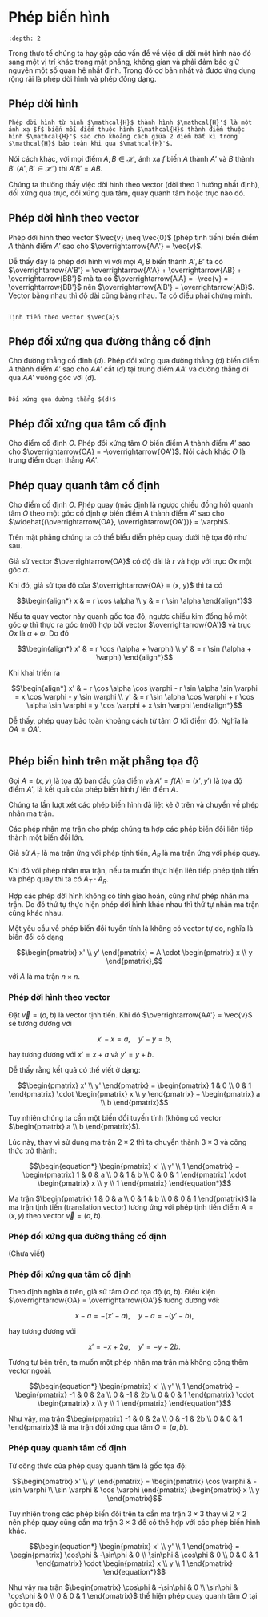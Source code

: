 # Phép biến hình

```{contents}
:depth: 2
```

Trong thực tế chúng ta hay gặp các vấn đề về việc di dời một hình
nào đó sang một vị trí khác trong mặt phẳng, không gian và phải đảm bảo 
giữ nguyên một số quan hệ nhất định. Trong đó cơ bản nhất và được ứng dụng 
rộng rãi là phép dời hình và phép đồng dạng.

## Phép dời hình

````{prf:definition} Phép dời hình
Phép dời hình từ hình $\mathcal{H}$ thành hình $\mathcal{H}'$ là một ánh xạ $f$ biến mỗi điểm thuộc hình $\mathcal{H}$ thành điểm thuộc hình $\mathcal{H}'$ sao cho khoảng cách giữa 2 điểm bất kì trong $\mathcal{H}$ bảo toàn khi qua $\mathcal{H}'$.
````

Nói cách khác, với mọi điểm $A, B \in \mathcal{H}$, ánh xạ $f$ biến $A$ thành $A'$ và $B$ thành $B'$ ($A', B' \in \mathcal{H}'$) thì $A'B' = AB$.

Chúng ta thường thấy việc dời hình theo vector (dời theo 1 hướng nhất định), đối xứng qua trục, đối xứng qua tâm, quay quanh tâm hoặc trục nào đó.

## Phép dời hình theo vector

Phép dời hình theo vector $\vec{v} \neq \vec{0}$ (phép tịnh tiến) biến
điểm $A$ thành điểm $A'$ sao cho $\overrightarrow{AA'} = \vec{v}$.

Dễ thấy đây là phép dời hình vì với mọi $A, B$ biến thành $A', B'$ ta có $\overrightarrow{A'B'} = \overrightarrow{A'A} + \overrightarrow{AB} + \overrightarrow{BB'}$ mà ta có $\overrightarrow{A'A} = -\vec{v} = -\overrightarrow{BB'}$ nên $\overrightarrow{A'B'} = \overrightarrow{AB}$. Vector bằng nhau thì độ dài cũng bằng nhau. Ta có điều phải chứng minh.

```{figure} ../figures/geometric_transform/by_vector.jpg

Tịnh tiến theo vector $\vec{a}$
```

## Phép đối xứng qua đường thẳng cố định

Cho đường thẳng cố đinh $(d)$. Phép đối xứng qua đường thẳng $(d)$ biến điểm $A$ thành điểm $A'$ sao cho $AA'$ cắt $(d)$ tại trung điểm $AA'$ và đường thẳng đi qua $AA'$ vuông góc với $(d)$.

```{figure} ../figures/geometric_transform/by_line.jpg

Đối xứng qua đường thẳng $(d)$
```

## Phép đối xứng qua tâm cố định

Cho điểm cố định $O$. Phép đối xứng tâm $O$ biến điểm $A$ thành điểm $A'$ sao cho $\overrightarrow{OA} = -\overrightarrow{OA'}$. Nói cách khác $O$ là trung điểm
đoạn thẳng $AA'$.

## Phép quay quanh tâm cố định

Cho điểm cố định $O$. Phép quay (mặc định là ngược chiều đồng hồ) quanh tâm $O$ theo một góc cố định $\varphi$ biến điểm $A$ thành điểm $A'$ sao cho $\widehat{(\overrightarrow{OA}, \overrightarrow{OA'})} = \varphi$.

Trên mặt phẳng chúng ta có thể biểu diễn phép quay dưới hệ tọa độ như sau.

Giả sử vector $\overrightarrow{OA}$ có độ dài là $r$ và hợp với trục $Ox$ một góc $\alpha$.

Khi đó, giả sử tọa độ của $\overrightarrow{OA} = (x, y)$ thì ta có 

$$\begin{align*}
    x & = r \cos \alpha \\
    y & = r \sin \alpha
\end{align*}$$

Nếu ta quay vector này quanh gốc tọa độ, ngược chiều kim đồng hồ một góc $\varphi$ thì 
thực ra góc (mới) hợp bởi vector $\overrightarrow{OA'}$ và trục $Ox$ là $\alpha + \varphi$.
Do đó

$$\begin{align*}
    x' & = r \cos (\alpha + \varphi) \\
    y' & = r \sin (\alpha + \varphi)
\end{align*}$$

Khi khai triển ra

$$\begin{align*}
    x' & = r \cos \alpha \cos \varphi - r \sin \alpha \sin \varphi
= x \cos \varphi - y \sin \varphi \\
    y' & = r \sin \alpha \cos \varphi + r \cos \alpha \sin \varphi 
= y \cos \varphi + x \sin \varphi
\end{align*}$$

Dễ thấy, phép quay bảo toàn khoảng cách từ tâm $O$ tới điểm đó. Nghĩa là $OA = OA'$.

```{figure} ../figures/geometric_transform/rotation.jpg
```

## Phép biến hình trên mặt phẳng tọa độ

Gọi $A = (x, y)$ là tọa độ ban đầu của điểm và $A' = f(A) = (x', y')$ là tọa độ điểm $A'$, là kết quả của phép biến hình $f$ lên điểm $A$.

Chúng ta lần lượt xét các phép biến hình đã liệt kê ở trên và chuyển về phép nhân ma trận.

Các phép nhân ma trận cho phép chúng ta hợp các phép biến đổi liên tiếp thành một biến đổi lớn.

Giả sử $A_T$ là ma trận ứng với phép tịnh tiến, $A_R$ là ma trận ứng với phép quay.

Khi đó với phép nhân ma trận, nếu ta muốn thực hiện liên tiếp phép tịnh tiến và phép quay thì ta có $A_T \cdot A_R$.

Hợp các phép dời hình không có tính giao hoán, cũng như phép nhân ma trận. Do đó thứ tự thực hiện phép dời hình khác nhau thì thứ tự nhân ma trận cũng khác nhau.

Một yêu cầu về phép biến đổi tuyến tính là không có vector tự do, nghĩa là biến đổi có dạng

$$\begin{pmatrix}
x' \\ y'
\end{pmatrix} = A \cdot \begin{pmatrix}
x \\ y
\end{pmatrix},$$

với $A$ là ma trận $n \times n$.

### Phép dời hình theo vector

Đặt $\vec{v} = (a, b)$ là vector tịnh tiến. Khi đó $\overrightarrow{AA'} = \vec{v}$ sẽ tương đương với

$$x' - x = a, \quad y' - y = b,$$

hay tương đương với $x' = x + a$ và $y' = y + b$.

Dễ thấy rằng kết quả có thể viết ở dạng:

$$\begin{pmatrix}
    x' \\ y'
\end{pmatrix} = \begin{pmatrix}
    1 & 0 \\ 0 & 1
\end{pmatrix} \cdot \begin{pmatrix}
    x \\ y
\end{pmatrix} + \begin{pmatrix}
    a \\ b
\end{pmatrix}$$

Tuy nhiên chúng ta cần một biến đổi tuyến tính (không có vector $\begin{pmatrix} a \\ b \end{pmatrix}$).

Lúc này, thay vì sử dụng ma trận $2 \times 2$ thì ta chuyển thành $3 \times 3$ và công thức trở thành:

$$\begin{equation*}
    \begin{pmatrix}
        x' \\ y' \\ 1
    \end{pmatrix} = \begin{pmatrix}
        1 & 0 & a \\
        0 & 1 & b \\
        0 & 0 & 1
    \end{pmatrix} \cdot \begin{pmatrix}
        x \\ y \\ 1
    \end{pmatrix}
\end{equation*}$$

Ma trận $\begin{pmatrix}
    1 & 0 & a \\ 0 & 1 & b \\ 0 & 0 & 1
\end{pmatrix}$ là ma trận tịnh tiến (translation vector) tương ứng với phép tịnh tiến điểm $A = (x, y)$ theo vector $\vec{v} = (a, b)$.

### Phép đối xứng qua đường thẳng cố định

(Chưa viết)

### Phép đối xứng qua tâm cố định

Theo định nghĩa ở trên, giả sử tâm $O$ có tọa độ $(a, b)$. Điều kiện $\overrightarrow{OA} = \overrightarrow{OA'}$ tương đương với:

$$\begin{equation*}
    x - a = -(x' - a), \quad y - a = -(y' - b),
\end{equation*}$$

hay tương đương với

$$\begin{equation*}
    x' = -x + 2a, \quad y' = -y + 2b.
\end{equation*}$$

Tương tự bên trên, ta muốn một phép nhân ma trận mà không cộng thêm vector ngoài.

$$\begin{equation*}
    \begin{pmatrix}
        x' \\ y' \\ 1
    \end{pmatrix} = \begin{pmatrix}
        -1 & 0 & 2a \\
        0 & -1 & 2b \\
        0 & 0 & 1
    \end{pmatrix} \cdot \begin{pmatrix}
        x \\ y \\ 1
    \end{pmatrix}
\end{equation*}$$

Như vậy, ma trận $\begin{pmatrix}
    -1 & 0 & 2a \\
    0 & -1 & 2b \\
    0 & 0 & 1
\end{pmatrix}$ là ma trận đối xứng qua tâm $O = (a, b)$.

### Phép quay quanh tâm cố định

Từ công thức của phép quay quanh tâm là gốc tọa độ:

$$\begin{pmatrix}
    x' \\ y'
\end{pmatrix} = \begin{pmatrix}
    \cos \varphi & -\sin \varphi \\
    \sin \varphi & \cos \varphi
\end{pmatrix} \begin{pmatrix}
    x \\ y
\end{pmatrix}$$

Tuy nhiên trong các phép biến đổi trên ta cần ma trận $3 \times 3$ thay vì $2 \times 2$ nên phép quay cũng cần ma trận $3 \times 3$ để có thể hợp với các phép biến hình khác.

$$\begin{equation*}
    \begin{pmatrix}
        x' \\ y' \\ 1
    \end{pmatrix} = \begin{pmatrix}
        \cos\phi & -\sin\phi & 0 \\
        \sin\phi & \cos\phi & 0 \\
        0 & 0 & 1
    \end{pmatrix} \cdot \begin{pmatrix}
        x \\ y \\ 1
    \end{pmatrix}
\end{equation*}$$

Như vậy ma trận $\begin{pmatrix}
    \cos\phi & -\sin\phi & 0 \\
    \sin\phi & \cos\phi & 0 \\
    0 & 0 & 1
\end{pmatrix}$ thể hiện phép quay quanh tâm $O$ tại gốc tọa độ.